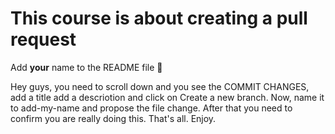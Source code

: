 # This course is about creating a pull request
Add **your** name to the README file :scroll:

Hey guys, you need to scroll down and you see the COMMIT CHANGES, add a title add a descriotion and click on Create a new branch.
Now, name it to add-my-name and propose the file change.
After that you need to confirm you are really doing this.
That's all. Enjoy.
